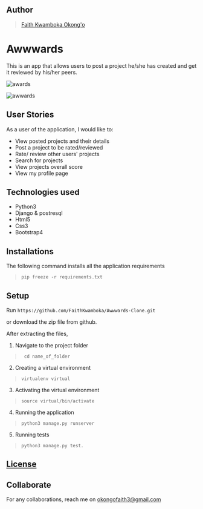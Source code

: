 ## Author
> [Faith Kwamboka Okong'o](https://github.com/FaithKwamboka)

# Awwwards
This is an app that allows users to post a project he/she has created and get it reviewed by his/her peers.

![awards](https://user-images.githubusercontent.com/100117264/173208417-0fb749f1-3f40-492a-917d-ebd0767b0c84.png)


![awwards](https://user-images.githubusercontent.com/100117264/173208425-39c54973-3cc7-4ebf-8339-5d35c2c1b493.png)

## User Stories
As a user of the application, I would like to:
* View posted projects and their details
* Post a project to be rated/reviewed
* Rate/ review other users' projects
* Search for projects 
* View projects overall score
* View my profile page


## Technologies used
* Python3
* Django & postresql
* Html5
* Css3
* Bootstrap4


## Installations

The following command installs all the application requirements
>``pip freeze -r requirements.txt``

## Setup
Run 
``https://github.com/FaithKwamboka/Awwwards-Clone.git``

or download the zip file from github.

After extracting the files, 

1. Navigate to the project folder
>`` cd name_of_folder`` 

2. Creating a virtual environment
>``virtualenv virtual``

3. Activating the virtual environment
>``source virtual/bin/activate``

4. Running the application
>``python3 manage.py runserver``

5. Running tests

 > ``python3 manage.py test.``

## [License]()

## Collaborate
For any collaborations, reach me on [okongofaith3@gmail.com]()